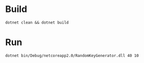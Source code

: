 # Build

```
dotnet clean && dotnet build
```

# Run

```
dotnet bin/Debug/netcoreapp2.0/RandomKeyGenerator.dll 40 10
```